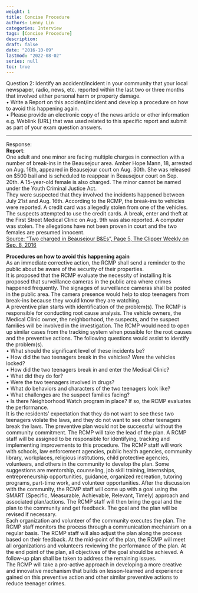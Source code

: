 ```yaml
---
weight: 1
title: Concise Procedure
authors: Lenny Lin
categories: Interview
tags: [Concise Procedure]
description: 
draft: false
date: "2016-10-09"
lastmod: "2022-08-02"
series: null
toc: true
---
```


Question 2: Identify an accident/incident in your community that your local newspaper, radio, news, etc. reported within the last two or three months that involved either personal harm or property damage.   
•	Write a Report on this accident/incident and develop a procedure on how to avoid this happening again.   
•	Please provide an electronic copy of the news article or other information e.g. Weblink (URL) that was used related to this specific report and submit as part of your exam question answers.   
<!--more-->

---
Response:  
**Report**:  
One adult and one minor are facing multiple charges in connection with a number of break-ins in the Beausejour area.  Amber Hope Mann, 18, arrested on Aug. 16th, appeared in Beausejour court on Aug. 30th.  She was released on $500 bail and is scheduled to reappear in Beausejour court on Sep. 20th.  A 15-year-old female is also charged.  The minor cannot be named under the Youth Criminal Justice Act.  
They were suspected that they involved the incidents happened between July 21st and Aug. 16th. According to the RCMP, the break-ins to vehicles were reported.  A credit card was allegedly stolen from one of the vehicles.  The suspects attempted to use the credit cards.  A break, enter and theft at the First Street Medical Clinic on Aug. 9th was also reported.  A computer was stolen.  The allegations have not been proven in court and the two females are presumed innocent.  
[Source: “Two charged in Beausejour B&Es”, Page 5, The Clipper Weekly on Sep. 8, 2016](http://edition.pagesuite-professional.co.uk//launch.aspx?eid=c7781371-dc49-49b2-adcd-826e5ced622d )

**Procedures on how to avoid this happening again**  
As an immediate corrective action, the RCMP shall send a reminder to the public about be aware of the security of their properties.  
It is proposed that the RCMP evaluate the necessity of installing It is proposed that surveillance cameras in the public area where crimes happened frequently.  The signages of surveillance cameras shall be posted in the public area.  The camera presence would help to stop teenagers from break-ins because they would know they are watching.  
A preventive plan starts with identification of the problem(s).  The RCMP is responsible for conducting root cause analysis. The vehicle owners, the Medical Clinic owner, the neighborhood, the suspects, and the suspect families will be involved in the investigation.  The RCMP would need to open up similar cases from the tracking system when possible for the root causes and the preventive actions.  The following questions would assist to identify the problem(s).  
•	What should the significant level of these incidents be?  
•	How did the two teenagers break in the vehicles? Were the vehicles locked?  
•	How did the two teenagers break in and enter the Medical Clinic?  
•	What did they do for?  
•	Were the two teenagers involved in drugs?  
•	What do behaviors and characters of the two teenagers look like?  
•	What challenges are the suspect families facing?  
•	Is there Neighborhood Watch program in place?  If so, the RCMP evaluates the performance.  
It is the residents’ expectation that they do not want to see these two teenagers violate the laws, and they do not want to see other teenagers break the laws.  The preventive plan would not be successful without the community commitment.  The RCMP will take the lead of the plan.  A RCMP staff will be assigned to be responsible for identifying, tracking and implementing improvements to this procedure.  The RCMP staff will work with schools, law enforcement agencies, public health agencies, community library, workplaces, religious institutions, child protective agencies, volunteers, and others in the community to develop the plan.  Some suggestions are mentorship, counseling, job skill training, internships, entrepreneurship opportunities, guidance, organized recreation, tutoring programs, part-time work, and volunteer opportunities.  After the discussion with the community, the RCMP staff will come up with a goal using the SMART (Specific, Measurable, Achievable, Relevant, Timely) approach and associated plan/actions.  The RCMP staff will then bring the goal and the plan to the community and get feedback.  The goal and the plan will be revised if necessary.  
Each organization and volunteer of the community executes the plan.  The RCMP staff monitors the process through a communication mechanism on a regular basis.  The RCMP staff will also adjust the plan along the process based on their feedback.  At the mid-point of the plan, the RCMP will meet all organizations and volunteers reviewing the performance of the plan.  At the end point of the plan, all objectives of the goal should be achieved.  A follow-up plan shall be taken to address the remaining issues.  
The RCMP will take a pro-active approach in developing a more creative and innovative mechanism that builds on lesson-learned and experience gained on this preventive action and other similar preventive actions to reduce teenager crimes.  

